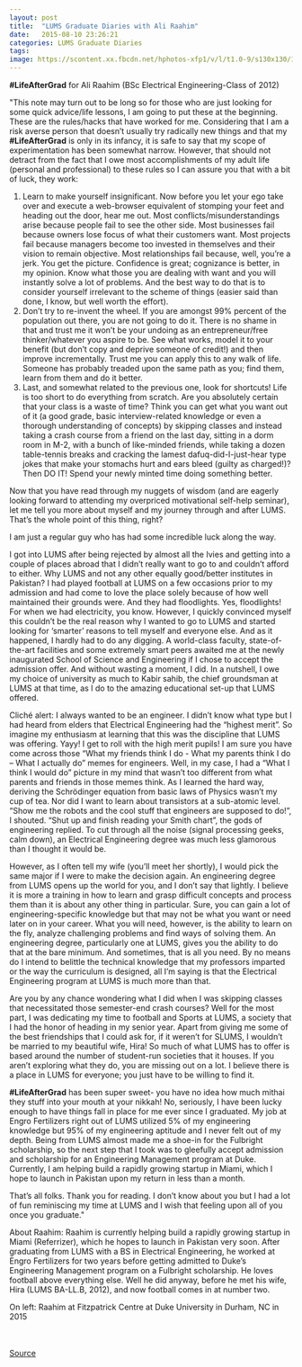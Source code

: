 ```yaml
---
layout: post
title:  "LUMS Graduate Diaries with Ali Raahim"
date:   2015-08-10 23:26:21
categories: LUMS Graduate Diaries
tags:
image: https://scontent.xx.fbcdn.net/hphotos-xfp1/v/l/t1.0-9/s130x130/11745592_1113596972002488_7314823876125382092_n.jpg?oh=d922492e6736375609daec1cf6801d35&oe=564C7250
---
```


**#LifeAfterGrad** for Ali Raahim (BSc Electrical Engineering-Class of 2012)

"This note may turn out to be long so for those who are just looking for some quick advice/life lessons, I am going to put these at the beginning. These are the rules/hacks that have worked for me. Considering that I am a risk averse person that doesn’t usually try radically new things and that my **#LifeAfterGrad** is only in its infancy, it is safe to say that my scope of experimentation has been somewhat narrow. However, that should not detract from the fact that I owe most accomplishments of my adult life (personal and professional) to these rules so I can assure you that with a bit of luck, they work:

1. Learn to make yourself insignificant. Now before you let your ego take over and execute a web-browser equivalent of stomping your feet and heading out the door, hear me out. Most conflicts/misunderstandings arise because people fail to see the other side. Most businesses fail because owners lose focus of what their customers want. Most projects fail because managers become too invested in themselves and their vision to remain objective. Most relationships fail because, well, you’re a jerk. You get the picture. Confidence is great; cognizance is better, in my opinion. Know what those you are dealing with want and you will instantly solve a lot of problems. And the best way to do that is to consider yourself irrelevant to the scheme of things (easier said than done, I know, but well worth the effort).   
2. Don’t try to re-invent the wheel. If you are amongst 99% percent of the population out there, you are not going to do it. There is no shame in that and trust me it won’t be your undoing as an entrepreneur/free thinker/whatever you aspire to be. See what works, model it to your benefit (but don’t copy and deprive someone of credit!) and then improve incrementally. Trust me you can apply this to any walk of life. Someone has probably treaded upon the same path as you; find them, learn from them and do it better. 
3. Last, and somewhat related to the previous one, look for shortcuts! Life is too short to do everything from scratch. Are you absolutely certain that your class is a waste of time? Think you can get what you want out of it (a good grade, basic interview-related knowledge or even a thorough understanding of concepts) by skipping classes and instead taking a crash course from a friend on the last day, sitting in a dorm room in M-2, with a bunch of like-minded friends, while taking a dozen table-tennis breaks and cracking the lamest dafuq-did-I-just-hear type jokes that make your stomachs hurt and ears bleed (guilty as charged!)? Then DO IT! Spend your newly minted time doing something better. 

Now that you have read through my nuggets of wisdom (and are eagerly looking forward to attending my overpriced motivational self-help seminar), let me tell you more about myself and my journey through and after LUMS. That’s the whole point of this thing, right?

I am just a regular guy who has had some incredible luck along the way. 

I got into LUMS after being rejected by almost all the Ivies and getting into a couple of places abroad that I didn’t really want to go to and couldn’t afford to either. Why LUMS and not any other equally good/better institutes in Pakistan? I had played football at LUMS on a few occasions prior to my admission and had come to love the place solely because of how well maintained their grounds were. And they had floodlights. Yes, floodlights! For when we had electricity, you know. However, I quickly convinced myself this couldn’t be the real reason why I wanted to go to LUMS and started looking for ‘smarter’ reasons to tell myself and everyone else. And as it happened, I hardly had to do any digging. A world-class faculty, state-of-the-art facilities and some extremely smart peers awaited me at the newly inaugurated School of Science and Engineering if I chose to accept the admission offer. And without wasting a moment, I did. In a nutshell, I owe my choice of university as much to Kabir sahib, the chief groundsman at LUMS at that time, as I do to the amazing educational set-up that LUMS offered.

Cliché alert: I always wanted to be an engineer. I didn’t know what type but I had heard from elders that Electrical Engineering had the “highest merit”. So imagine my enthusiasm at learning that this was the discipline that LUMS was offering. Yayy! I get to roll with the high merit pupils! I am sure you have come across those “What my friends think I do - What my parents think I do – What I actually do” memes for engineers. Well, in my case, I had a “What I think I would do” picture in my mind that wasn’t too different from what parents and friends in those memes think. As I learned the hard way, deriving the Schrödinger equation from basic laws of Physics wasn’t my cup of tea. Nor did I want to learn about transistors at a sub-atomic level. “Show me the robots and the cool stuff that engineers are supposed to do!”, I shouted. “Shut up and finish reading your Smith chart”, the gods of engineering replied. To cut through all the noise (signal processing geeks, calm down), an Electrical Engineering degree was much less glamorous than I thought it would be. 

However, as I often tell my wife (you’ll meet her shortly), I would pick the same major if I were to make the decision again. An engineering degree from LUMS opens up the world for you, and I don’t say that lightly. I believe it is more a training in how to learn and grasp difficult concepts and process them than it is about any other thing in particular. Sure, you can gain a lot of engineering-specific knowledge but that may not be what you want or need later on in your career. What you will need, however, is the ability to learn on the fly, analyze challenging problems and find ways of solving them. An engineering degree, particularly one at LUMS, gives you the ability to do that at the bare minimum. And sometimes, that is all you need. By no means do I intend to belittle the technical knowledge that my professors imparted or the way the curriculum is designed, all I’m saying is that the Electrical Engineering program at LUMS is much more than that. 

Are you by any chance wondering what I did when I was skipping classes that necessitated those semester-end crash courses? Well for the most part, I was dedicating my time to football and Sports at LUMS, a society that I had the honor of heading in my senior year. Apart from giving me some of the best friendships that I could ask for, if it weren’t for SLUMS, I wouldn’t be married to my beautiful wife, Hira! So much of what LUMS has to offer is based around the number of student-run societies that it houses. If you aren’t exploring what they do, you are missing out on a lot. I believe there is a place in LUMS for everyone; you just have to be willing to find it. 

**#LifeAfterGrad** has been super sweet- you have no idea how much mithai they stuff into your mouth at your nikkah! No, seriously, I have been lucky enough to have things fall in place for me ever since I graduated. My job at Engro Fertilizers right out of LUMS utilized 5% of my engineering knowledge but 95% of my engineering aptitude and I never felt out of my depth. Being from LUMS almost made me a shoe-in for the Fulbright scholarship, so the next step that I took was to gleefully accept admission and scholarship for an Engineering Management program at Duke. Currently, I am helping build a rapidly growing startup in Miami, which I hope to launch in Pakistan upon my return in less than a month.

That’s all folks. Thank you for reading. I don’t know about you but I had a lot of fun reminiscing my time at LUMS and I wish that feeling upon all of you once you graduate."

About Raahim:
Raahim is currently helping build a rapidly growing startup in Miami (Referrizer), which he hopes to launch in Pakistan very soon. After graduating from LUMS with a BS in Electrical Engineering, he worked at Engro Fertilizers for two years before getting admitted to Duke’s Engineering Management program on a Fulbright scholarship. He loves football above everything else. Well he did anyway, before he met his wife, Hira (LUMS BA-LL.B, 2012), and now football comes in at number two.

On left: Raahim at Fitzpatrick Centre at Duke University in Durham, NC in 2015

<br><br>
[Source](https://www.facebook.com/1067719636590222/photos/a.1067734013255451.1073741826.1067719636590222/1113596972002488/?type=1)

